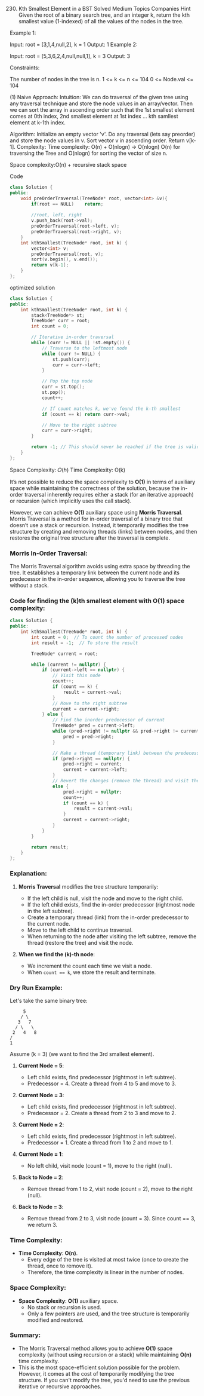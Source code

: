 230. Kth Smallest Element in a BST
Solved
Medium
Topics
Companies
Hint
Given the root of a binary search tree, and an integer k, return the kth smallest value (1-indexed) of all the values of the nodes in the tree.

 

Example 1:


Input: root = [3,1,4,null,2], k = 1
Output: 1
Example 2:


Input: root = [5,3,6,2,4,null,null,1], k = 3
Output: 3
 

Constraints:

The number of nodes in the tree is n.
1 <= k <= n <= 104
0 <= Node.val <= 104


 
(1) Naive Approach:
Intuition:
We can do traversal of the given tree using any traversal technique and store the node values in an array/vector. Then we can sort the array in ascending order such that the 1st smallest element comes at 0th index, 2nd smallest element at 1st index ... kth samllest element at k-1th index.

Algorithm:
Initialize an empty vector 'v'.
Do any traversal (lets say preorder) and store the node values in v.
Sort vector v in ascending order.
Return v[k-1].
Complexity:
Time complexity: O(n) + O(nlogn) -> O(nlogn)
O(n) for traversing the Tree and O(nlogn) for sorting the vector of size n.

Space complexity:O(n) + recursive stack space

Code
```cpp
class Solution {
public:
    void preOrderTraversal(TreeNode* root, vector<int> &v){
        if(root == NULL)    return;
        
        //root, left, right 
        v.push_back(root->val);
        preOrderTraversal(root->left, v);
        preOrderTraversal(root->right, v);      
    }
    int kthSmallest(TreeNode* root, int k) {
        vector<int> v; 
        preOrderTraversal(root, v);
        sort(v.begin(), v.end());
        return v[k-1];
    }
};
```

optimized solution
```cpp
class Solution {
public:
    int kthSmallest(TreeNode* root, int k) {
        stack<TreeNode*> st;
        TreeNode* curr = root;
        int count = 0;

        // Iterative in-order traversal
        while (curr != NULL || !st.empty()) {
            // Traverse to the leftmost node
            while (curr != NULL) {
                st.push(curr);
                curr = curr->left;
            }

            // Pop the top node
            curr = st.top();
            st.pop();
            count++;

            // If count matches k, we've found the k-th smallest
            if (count == k) return curr->val;

            // Move to the right subtree
            curr = curr->right;
        }

        return -1; // This should never be reached if the tree is valid and k is correct
    }
};
```

Space Complexity: 𝑂(ℎ) 
Time Complexity: O(k)


It’s not possible to reduce the space complexity to **O(1)** in terms of auxiliary space while maintaining the correctness of the solution, because the in-order traversal inherently requires either a stack (for an iterative approach) or recursion (which implicitly uses the call stack). 

However, we can achieve **O(1)** auxiliary space using **Morris Traversal**. Morris Traversal is a method for in-order traversal of a binary tree that doesn’t use a stack or recursion. Instead, it temporarily modifies the tree structure by creating and removing threads (links) between nodes, and then restores the original tree structure after the traversal is complete.

### Morris In-Order Traversal:

The Morris Traversal algorithm avoids using extra space by threading the tree. It establishes a temporary link between the current node and its predecessor in the in-order sequence, allowing you to traverse the tree without a stack.

### Code for finding the \(k\)th smallest element with **O(1)** space complexity:

```cpp
class Solution {
public:
    int kthSmallest(TreeNode* root, int k) {
        int count = 0;  // To count the number of processed nodes
        int result = -1;  // To store the result

        TreeNode* current = root;

        while (current != nullptr) {
            if (current->left == nullptr) {
                // Visit this node
                count++;
                if (count == k) {
                    result = current->val;
                }
                // Move to the right subtree
                current = current->right;
            } else {
                // Find the inorder predecessor of current
                TreeNode* pred = current->left;
                while (pred->right != nullptr && pred->right != current) {
                    pred = pred->right;
                }

                // Make a thread (temporary link) between the predecessor and current
                if (pred->right == nullptr) {
                    pred->right = current;
                    current = current->left;
                }
                // Revert the changes (remove the thread) and visit the node
                else {
                    pred->right = nullptr;
                    count++;
                    if (count == k) {
                        result = current->val;
                    }
                    current = current->right;
                }
            }
        }

        return result;
    }
};
```

### **Explanation**:

1. **Morris Traversal** modifies the tree structure temporarily:
   - If the left child is null, visit the node and move to the right child.
   - If the left child exists, find the in-order predecessor (rightmost node in the left subtree).
   - Create a temporary thread (link) from the in-order predecessor to the current node.
   - Move to the left child to continue traversal.
   - When returning to the node after visiting the left subtree, remove the thread (restore the tree) and visit the node.

2. **When we find the \(k\)-th node**:
   - We increment the count each time we visit a node.
   - When `count == k`, we store the result and terminate.

### **Dry Run Example**:

Let's take the same binary tree:

```
     5
    / \
   3   7
  / \   \
 2   4   8
/
1
```

Assume \(k = 3\) (we want to find the 3rd smallest element).

1. **Current Node = 5**:
   - Left child exists, find predecessor (rightmost in left subtree).
   - Predecessor = 4. Create a thread from 4 to 5 and move to 3.

2. **Current Node = 3**:
   - Left child exists, find predecessor (rightmost in left subtree).
   - Predecessor = 2. Create a thread from 2 to 3 and move to 2.

3. **Current Node = 2**:
   - Left child exists, find predecessor (rightmost in left subtree).
   - Predecessor = 1. Create a thread from 1 to 2 and move to 1.

4. **Current Node = 1**:
   - No left child, visit node (count = 1), move to the right (null).

5. **Back to Node = 2**:
   - Remove thread from 1 to 2, visit node (count = 2), move to the right (null).

6. **Back to Node = 3**:
   - Remove thread from 2 to 3, visit node (count = 3). Since count == 3, we return 3.

### **Time Complexity**:

- **Time Complexity**: **O(n)**.
  - Every edge of the tree is visited at most twice (once to create the thread, once to remove it).
  - Therefore, the time complexity is linear in the number of nodes.

### **Space Complexity**:

- **Space Complexity**: **O(1)** auxiliary space.
  - No stack or recursion is used.
  - Only a few pointers are used, and the tree structure is temporarily modified and restored.

### **Summary**:

- The Morris Traversal method allows you to achieve **O(1)** space complexity (without using recursion or a stack) while maintaining **O(n)** time complexity.
- This is the most space-efficient solution possible for the problem. However, it comes at the cost of temporarily modifying the tree structure. If you can't modify the tree, you'd need to use the previous iterative or recursive approaches.
